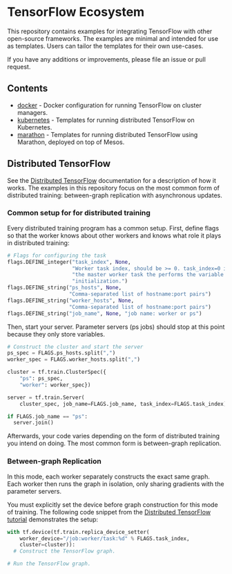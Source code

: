 # TensorFlow Ecosystem

This repository contains examples for integrating TensorFlow with other
open-source frameworks. The examples are minimal and intended for use as
templates. Users can tailor the templates for their own use-cases.

If you have any additions or improvements, please file an issue or pull request.

## Contents

- [docker](docker) - Docker configuration for running TensorFlow on
  cluster managers.
- [kubernetes](kubernetes) - Templates for running distributed TensorFlow on
  Kubernetes.
- [marathon](marathon) - Templates for running distributed TensorFlow using
  Marathon, deployed on top of Mesos.

## Distributed TensorFlow

See the [Distributed TensorFlow](https://www.tensorflow.org/versions/master/how_tos/distributed/index.html)
documentation for a description of how it works. The examples in this
repository focus on the most common form of distributed training: between-graph
replication with asynchronous updates.

### Common setup for for distributed training

Every distributed training program has a common setup. First, define flags so
that the worker knows about other workers and knows what role it plays in
distributed training:

```python
# Flags for configuring the task
flags.DEFINE_integer("task_index", None,
                     "Worker task index, should be >= 0. task_index=0 is "
                     "the master worker task the performs the variable "
                     "initialization.")
flags.DEFINE_string("ps_hosts", None,
                    "Comma-separated list of hostname:port pairs")
flags.DEFINE_string("worker_hosts", None,
                    "Comma-separated list of hostname:port pairs")
flags.DEFINE_string("job_name", None, "job name: worker or ps")
```

Then, start your server. Parameter servers (ps jobs) should stop at this point
because they only store variables.

```python
# Construct the cluster and start the server
ps_spec = FLAGS.ps_hosts.split(",")
worker_spec = FLAGS.worker_hosts.split(",")

cluster = tf.train.ClusterSpec({
    "ps": ps_spec,
    "worker": worker_spec})

server = tf.train.Server(
    cluster_spec, job_name=FLAGS.job_name, task_index=FLAGS.task_index)

if FLAGS.job_name == "ps":
  server.join()
```

Afterwards, your code varies depending on the form of distributed training you
intend on doing. The most common form is between-graph replication.

### Between-graph Replication

In this mode, each worker separately constructs the exact same graph. Each
worker then runs the graph in isolation, only sharing gradients with the
parameter servers.

You must explicitly set the device before graph construction for this mode of
training. The following code snippet from the
[Distributed TensorFlow
tutorial](https://www.tensorflow.org/versions/master/how_tos/distributed/index.html) demonstrates the setup:

```python
with tf.device(tf.train.replica_device_setter(
    worker_device="/job:worker/task:%d" % FLAGS.task_index,
    cluster=cluster)):
  # Construct the TensorFlow graph.

# Run the TensorFlow graph.
```
